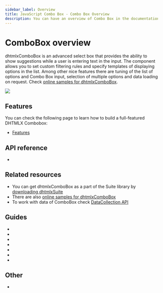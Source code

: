 ```yaml
---
sidebar_label: Overview
title: JavaScript Combo Box - Combo Box Overview 
description: You can have an overview of Combo Box in the documentation of the DHTMLX JavaScript UI library. Browse developer guides and API reference, try out code examples and live demos, and download a free 30-day evaluation version of DHTMLX Suite 7.
---
```


# ComboBox overview

dhtmlxComboBox is an advanced select box that provides the ability to show suggestions while a user is entering text in the input. The component allows you to set custom filtering rules and specify templates of 
displaying options in the list. Among other nice features there are tuning of the list of options and Combo Box input, selection of multiple options and data loading on request.
Check [online samples for dhtmlxComboBox](https://snippet.dhtmlx.com/all?text=%23combobox).

![](../assets/combo/combo_front.png)

## Features

You can check the following page to learn how to build a full-featured DHTMLX Combobox:

- [Features](combobox/features.md)

## API reference

- [](api/api_overview.md)

## Related resources

- You can get dhtmlxComboBox as a part of the Suite library by [downloading dhtmlxSuite](https://dhtmlx.com/docs/products/dhtmlxSuite/download.shtml)
- There are also [online samples for dhtmlxComboBox](https://snippet.dhtmlx.com/all?text=%23combobox)
- To work with data of ComboBox check [DataCollection API](data_collection.md)

## Guides

- [](how_to_start.md)
- [](configuration.md)
- [](localization.md)
- [](adding_options.md)
- [](work_with_combo.md)
- [](customization.md)
- [](handling_events.md)

## Other

- [](../migration.md)
